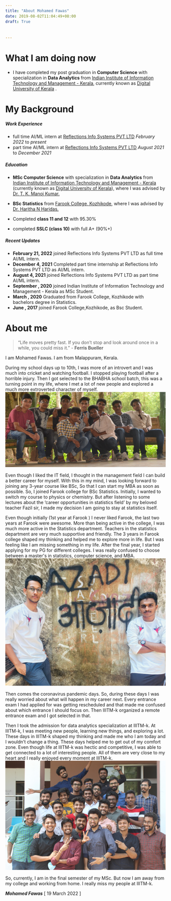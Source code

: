 ```yaml
---
title: "About Mohamed Fawas"
date: 2019-08-02T11:04:49+08:00
draft: True


---
```



 # What I am doing now
 
  * I have completed my post graduation in **Computer Science** with specialization in **Data Analytics** from [Indian Institute of Information Technology and Management - Kerala](https://www.iiitmk.ac.in/), currently known as [Digital University of Kerala](https://duk.ac.in/) . 


# My Background

##### Work Experience

* full time AI/ML intern at [Reflections Info Systems PVT LTD](https://reflectionsglobal.com/) *February 2022* to *present*
* part time AI/ML intern at [Reflections Info Systems PVT LTD](https://reflectionsglobal.com/) *August 2021* to *December 2021*
##### Education

* **MSc Computer Science** with specialization in **Data Analytics** from [Indian Institute of Information Technology and Management - Kerala](https://www.iiitmk.ac.in/) (currently known as [Digital University of Kerala](https://duk.ac.in/)), where I was advised by [Dr. T. K. Manoj Kumar.](https://www.iiitmk.ac.in/faculty/dr-t-k-manoj-kumar/) 

* **BSc Statistics** from [Farook College, Kozhikode](https://farookcollege.ac.in/), where I was advised by [Dr. Haritha N Haridas.](https://farookcollege.ac.in/Department/department-of-statistics#Tabd2) 

* Completed **class 11 and 12** with 95.30% 

* completed **SSLC (class 10)** with full A+ (90%+) 

##### Recent Updates
* **February 21, 2022** joined Reflections Info Systems PVT LTD as full time AI/ML intern.
* **December 4, 2021** Completed part time internship at Reflections Info Systems PVT LTD as AI/ML intern.
* **August 4, 2021** joined Reflections Info Systems PVT LTD as part time AI/ML intern.
* **September , 2020** joined Indian Institute of Information Technology and Management - Kerala as MSc Student.
* **March , 2020** Graduated from Farook College, Kozhikode with bachelors degree in Statistics.
* **June , 2017** joined Farook College,Kozhikode, as Bsc Student.

# About me

>“Life moves pretty fast. If you don’t stop and look around once in a while, you could miss it.” - **Ferris Bueller**

I am Mohamed Fawas. I am from Malappuram, Kerala. 

During my school days up to 10th, I was more of an introvert and I was much into cricket and watching football. I stopped playing football after a horrible injury. Then I got selected to the BHABHA school batch, this was a turning point in my life, where I met a lot of new people and explored a much more extroverted character of myself.
![BHABHA batch tour](/images/bab.JPG "BHABHA batch tour")

Even though I liked the IT field, I thought in the management field I can build a better career for myself. With this in my mind, I was looking forward to joining any 3-year course like BSc, So that I can start my MBA as soon as possible. So, I joined Farook college for BSc Statistics. Initially, I wanted to switch my course to physics or chemistry. But after listening to some lectures about the ‘career opportunities in statistics field’ by my beloved teacher Fazil sir, I made my decision I am going to stay at statistics itself. 

Even though initially (1st year at Farook ) I never liked Farook, the last two years at Farook were awesome. More than being active in the college, I was much more active in the Statistics department. Teachers in the statistics department are very much supportive and friendly. The 3 years in Farook college shaped my thinking and helped me to explore more in life. But I was feeling like I am missing something in my life. After the final year, I started applying for my PG for different colleges. I was really confused to choose between a master's in statistics, computer science, and MBA.
![Days at FC❤️](/images/fozlava1.jpg "Days at FC❤️-Fozlava 2k19")

Then comes the coronavirus pandemic days. So, during these days I was really worried about what will happen in my career next. Every entrance exam I had applied for was getting rescheduled and that made me confused about which entrance I should focus on. Then IIITM-k organized a remote entrance exam and I got selected in that. 

Then I took the admission for data analytics specialization at IIITM-k. At IIITM-k, I was meeting new people, learning new things, and exploring a lot. These days in IIITM-k shaped my thinking and made me who I am today and I wouldn’t change a thing. These days helped me to get out of my comfort zone. Even though life at IIITM-k was hectic and competitive, I was able to get connected to a lot of interesting people. All of them are very close to my heart and I really enjoyed every moment at IIITM-k.
![Moments at IIITM-k](/images/gang.jpg "Moments at IIITM-k")

So, currently, I am in the final semester of my MSc. But now I am away from my college and working from home. I really miss my people at IIITM-k.


***Mohamed Fawas*** [
19 March 2022 ]